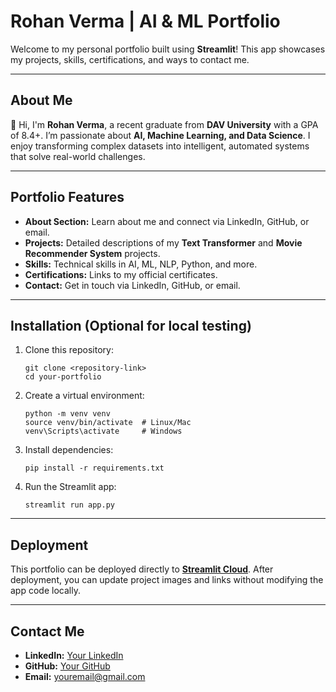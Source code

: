 # Rohan Verma | AI & ML Portfolio

Welcome to my personal portfolio built using **Streamlit**! This app showcases my projects, skills, certifications, and ways to contact me.

---

## About Me

👋 Hi, I'm **Rohan Verma**, a recent graduate from **DAV University** with a GPA of 8.4+.
I’m passionate about **AI, Machine Learning, and Data Science**. I enjoy transforming complex datasets into intelligent, automated systems that solve real-world challenges.

---

## Portfolio Features

- **About Section:** Learn about me and connect via LinkedIn, GitHub, or email.
- **Projects:** Detailed descriptions of my **Text Transformer** and **Movie Recommender System** projects.
- **Skills:** Technical skills in AI, ML, NLP, Python, and more.
- **Certifications:** Links to my official certificates.
- **Contact:** Get in touch via LinkedIn, GitHub, or email.

---

## Installation (Optional for local testing)

1. Clone this repository:
   ```
   git clone <repository-link>
   cd your-portfolio
   ```

2. Create a virtual environment:
   ```
   python -m venv venv
   source venv/bin/activate  # Linux/Mac
   venv\Scripts\activate     # Windows
   ```

3. Install dependencies:
   ```
   pip install -r requirements.txt
   ```

4. Run the Streamlit app:
   ```
   streamlit run app.py
   ```

---

## Deployment

This portfolio can be deployed directly to **[Streamlit Cloud](https://streamlit.io/cloud)**. After deployment, you can update project images and links without modifying the app code locally.

---

## Contact Me

- **LinkedIn:** [Your LinkedIn](https://www.linkedin.com/in/yourlinkedin)
- **GitHub:** [Your GitHub](https://github.com/yourusername)
- **Email:** youremail@gmail.com

